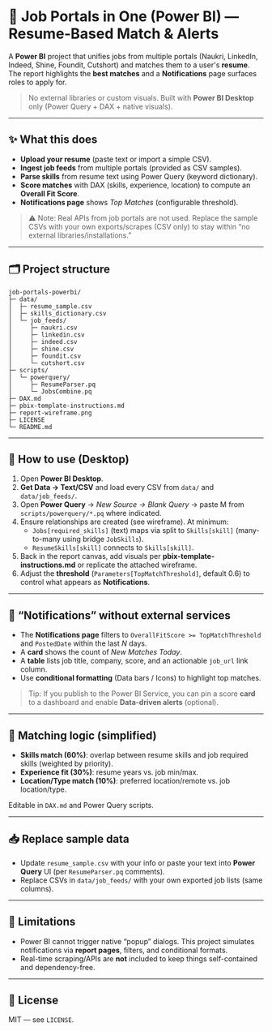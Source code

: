 # 🔔 Job Portals in One (Power BI) — Resume‑Based Match & Alerts

A **Power BI** project that unifies jobs from multiple portals (Naukri, LinkedIn, Indeed, Shine, Foundit, Cutshort) and matches them to a user's **resume**. The report highlights the **best matches** and a **Notifications** page surfaces roles to apply for.

> No external libraries or custom visuals. Built with **Power BI Desktop** only (Power Query + DAX + native visuals).

---

## ✨ What this does
- **Upload your resume** (paste text or import a simple CSV).
- **Ingest job feeds** from multiple portals (provided as CSV samples).
- **Parse skills** from resume text using Power Query (keyword dictionary).
- **Score matches** with DAX (skills, experience, location) to compute an **Overall Fit Score**.
- **Notifications page** shows *Top Matches* (configurable threshold).

> ⚠️ Note: Real APIs from job portals are not used. Replace the sample CSVs with your own exports/scrapes (CSV only) to stay within “no external libraries/installations.”

---

## 🗂 Project structure
```
job-portals-powerbi/
├─ data/
│  ├─ resume_sample.csv
│  ├─ skills_dictionary.csv
│  └─ job_feeds/
│     ├─ naukri.csv
│     ├─ linkedin.csv
│     ├─ indeed.csv
│     ├─ shine.csv
│     ├─ foundit.csv
│     └─ cutshort.csv
├─ scripts/
│  └─ powerquery/
│     ├─ ResumeParser.pq
│     └─ JobsCombine.pq
├─ DAX.md
├─ pbix-template-instructions.md
├─ report-wireframe.png
├─ LICENSE
└─ README.md
```

---

## 🚀 How to use (Desktop)
1. Open **Power BI Desktop**.
2. **Get Data → Text/CSV** and load every CSV from `data/` and `data/job_feeds/`.
3. Open **Power Query** → *New Source → Blank Query* → paste M from `scripts/powerquery/*.pq` where indicated.
4. Ensure relationships are created (see wireframe). At minimum:
   - `Jobs[required_skills]` (text) maps via split to `Skills[skill]` (many-to-many using bridge `JobSkills`).
   - `ResumeSkills[skill]` connects to `Skills[skill]`.
5. Back in the report canvas, add visuals per **pbix-template-instructions.md** or replicate the attached wireframe.
6. Adjust the **threshold** (`Parameters[TopMatchThreshold]`, default 0.6) to control what appears as **Notifications**.

---

## 🔔 “Notifications” without external services
- The **Notifications page** filters to `OverallFitScore >= TopMatchThreshold` and `PostedDate` within the last *N* days.
- A **card** shows the count of *New Matches Today*.
- A **table** lists job title, company, score, and an actionable `job_url` link column.
- Use **conditional formatting** (Data bars / Icons) to highlight top matches.

> Tip: If you publish to the Power BI Service, you can pin a score **card** to a dashboard and enable **Data-driven alerts** (optional).

---

## 🧠 Matching logic (simplified)
- **Skills match (60%)**: overlap between resume skills and job required skills (weighted by priority).
- **Experience fit (30%)**: resume years vs. job min/max.
- **Location/Type match (10%)**: preferred location/remote vs. job location/type.

Editable in `DAX.md` and Power Query scripts.

---

## 📥 Replace sample data
- Update `resume_sample.csv` with your info or paste your text into **Power Query** UI (per `ResumeParser.pq` comments).
- Replace CSVs in `data/job_feeds/` with your own exported job lists (same columns).

---

## 🧱 Limitations
- Power BI cannot trigger native “popup” dialogs. This project simulates notifications via **report pages**, filters, and conditional formats.
- Real-time scraping/APIs are **not** included to keep things self-contained and dependency-free.

---

## 📄 License
MIT — see `LICENSE`.
